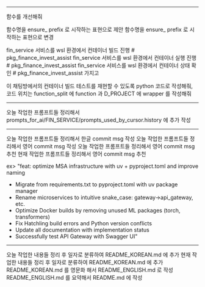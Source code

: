 _________________________________________________________________

함수를 개선해줘


함수명을 ensure_ prefix 로 시작하는 표현으로 제안
함수명을 ensure_ prefix 로 시작하는 표현으로 변경



fin_service 서비스를 wsl 환경에서 컨테이너 빌드 진행 # pkg_finance_invest_assist
fin_service 서비스를 wsl 환경에서 컨테이너 실행 진행 # pkg_finance_invest_assist
fin_service 서비스를 wsl 환경에서 컨테이너 상태 확인 # pkg_finance_invest_assist
가지고 



이 채팅방에서의 컨테이너 빌드 테스트를 재현할 수 있도록 python 코드로 작성해줘, 코드 위치는 function_split 에 function 과 D_PROJECT 에 wrapper 를 작성해줘

_________________________________________________________________
오늘 작업한 프롬프트들 정리해서 prompts_for_ai/FIN_SERVICE/prompts_used_by_cursor.history 에 추가 작성

_________________________________________________________________
오늘 작업한 프롬프트들 정리해서 한글 commit msg 작성
오늘 작업한 프롬프트들 정리해서 영어 commit msg 작성
오늘 작업한 프롬프트들 정리해서 영어 commit msg 추천
현재 작업한 프롬프트들 정리해서 영어 commit msg 추천

ex>
"feat: optimize MSA infrastructure with uv + pyproject.toml and improve naming

- Migrate from requirements.txt to pyproject.toml with uv package manager
- Rename microservices to intuitive snake_case: gateway→api_gateway, etc.
- Optimize Docker builds by removing unused ML packages (torch, transformers)
- Fix Hatchling build errors and Python version conflicts
- Update all documentation with implementation status
- Successfully test API Gateway with Swagger UI"

_________________________________________________________________


오늘 작업한 내용들 정리 후 일자로 분류하여 README_KOREAN.md 에 추가
현재 작업한 내용들 정리 후 일자로 분류하여 README_KOREAN.md 에 추가README_KOREAN.md 를 영문화 해서 README_ENGLISH.md 로 작성
README_ENGLISH.md 를 요약해서  README.md  에 작성






<!-- README.md, README_KOREAN.md, README_ENGLISH.md pk_system 을 business_demo 로 단어를 모두 변경해줘 -->